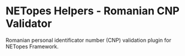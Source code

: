 # NETopes Helpers - Romanian CNP Validator
Romanian personal identificator number (CNP) validation plugin for NETopes Framework.
